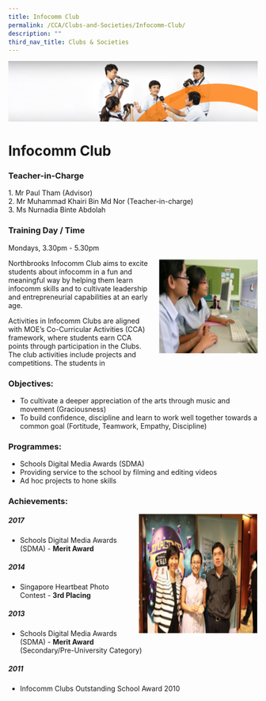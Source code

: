 ```yaml
---
title: Infocomm Club
permalink: /CCA/Clubs-and-Societies/Infocomm-Club/
description: ""
third_nav_title: Clubs & Societies
---
```

![](/images/cca.jpg)

Infocomm Club
=============
### Teacher-in-Charge

1. Mr Paul Tham (Advisor)  
2\. Mr Muhammad Khairi Bin Md Nor (Teacher-in-charge)  
3\. Ms Nurnadia Binte Abdolah

### Training Day / Time

Mondays, 3.30pm - 5.30pm


<img src="/images/infocomm.png" style="width:200px;height:190px;margin-left:15px;" align = "right">

Northbrooks Infocomm Club aims to excite students about infocomm in a fun and meaningful way by helping them learn infocomm skills and to cultivate leadership and entrepreneurial capabilities at an early age.  
  
Activities in Infocomm Clubs are aligned with MOE’s Co-Curricular Activities (CCA) framework, where students earn CCA points through participation in the Clubs. The club activities include projects and competitions. The students in


### Objectives:

*   To cultivate a deeper appreciation of the arts through music and movement (Graciousness)
*   To build confidence, discipline and learn to work well together towards a common goal (Fortitude, Teamwork, Empathy, Discipline)

### Programmes:

*   Schools Digital Media Awards (SDMA)
*   Providing service to the school by filming and editing videos
*   Ad hoc projects to hone skills

### Achievements:


<img src="/images/infocomm2.png" style="width:240px;height:240px;margin-left:15px;" align = "right">



##### 2017  

*   Schools Digital Media Awards (SDMA) - <b>Merit Award</b>

##### 2014

*   Singapore Heartbeat Photo Contest - <b>3rd Placing</b>

##### 2013

*   Schools Digital Media Awards (SDMA) - <b>Merit Award</b>  
    (Secondary/Pre-University Category)

##### 2011

*   Infocomm Clubs Outstanding School Award 2010